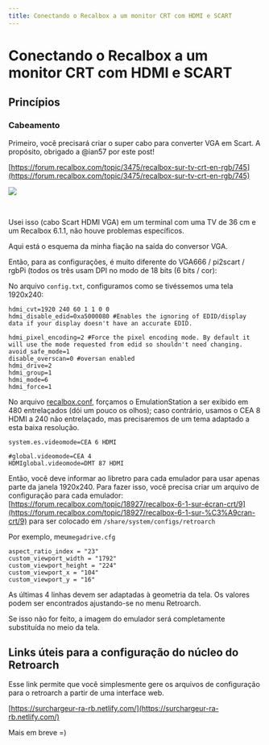 ```yaml
---
title: Conectando o Recalbox a um monitor CRT com HDMI e SCART
---
```


# Conectando o Recalbox a um monitor CRT com HDMI e SCART

## Princípios <a id="principios"></a>

### Cabeamento <a id="cabeamento"></a>

Primeiro, você precisará criar o super cabo para converter VGA em Scart. A propósito, obrigado a @ian57 por este post!

​[https://forum.recalbox.com/topic/3475/recalbox-sur-tv-crt-en-rgb/745](https://forum.recalbox.com/topic/3475/recalbox-sur-tv-crt-en-rgb/745)​

![](https://s3-eu-west-1.amazonaws.com/forums.recalbox.com/ac9ba3d3-29fc-4ff2-8644-aee71b62f043.png)

​

Usei isso \(cabo Scart HDMI VGA\) em um terminal com uma TV de 36 cm e um Recalbox 6.1.1, não houve problemas específicos.

Aqui está o esquema da minha fiação na saída do conversor VGA.

Então, para as configurações, é muito diferente do VGA666 / pi2scart / rgbPi \(todos os três usam DPI no modo de 18 bits \(6 bits / cor\):

No arquivo `config.txt`, configuramos como se tivéssemos uma tela 1920x240:

```text
hdmi_cvt=1920 240 60 1 1 0 0
hdmi_disable_edid=0xa5000080 #Enables the ignoring of EDID/display data if your display doesn't have an accurate EDID.

hdmi_pixel_encoding=2 #Force the pixel encoding mode. By default it will use the mode requested from edid so shouldn't need changing. 
avoid_safe_mode=1
disable_overscan=0 #oversan enabled
hdmi_drive=2
hdmi_group=1
hdmi_mode=6
hdmi_force=1
```

No arquivo [recalbox.conf](/v/portugues/manual-basico/primeiras-nocoes/o-arquivo-recalbox.conf), forçamos o EmulationStation a ser exibido em 480 entrelaçados \(dói um pouco os olhos\); caso contrário, usamos o CEA 8 HDMI a 240 não entrelaçado, mas precisaremos de um tema adaptado a esta baixa resolução.

```text
system.es.videomode=CEA 6 HDMI

#global.videomode=CEA 4
HDMIglobal.videomode=DMT 87 HDMI
```

Então, você deve informar ao libretro para cada emulador para usar apenas parte da janela 1920x240. Para fazer isso, você precisa criar um arquivo de configuração para cada emulador: [https://forum.recalbox.com/topic/18927/recalbox-6-1-sur-écran-crt/9](https://forum.recalbox.com/topic/18927/recalbox-6-1-sur-%C3%A9cran-crt/9) para ser colocado em `/share/system/configs/retroarch`

Por exemplo, meu`megadrive.cfg`

```text
aspect_ratio_index = "23"
custom_viewport_width = "1792"
custom_viewport_height = "224"
custom_viewport_x = "104"
custom_viewport_y = "16"
```

 As últimas 4 linhas devem ser adaptadas à geometria da tela. Os valores podem ser encontrados ajustando-se no menu Retroarch.

Se isso não for feito, a imagem do emulador será completamente substituída no meio da tela.

## Links úteis para a configuração do núcleo do Retroarch <a id="useful-links-for-retroarch-kernel-configuration"></a>

Esse link permite que você simplesmente gere os arquivos de configuração para o retroarch a partir de uma interface web.

​[https://surchargeur-ra-rb.netlify.com/](https://surchargeur-ra-rb.netlify.com/)​

Mais em breve =\)


